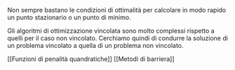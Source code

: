 Non sempre bastano le condizioni di ottimalità per calcolare in modo rapido un punto stazionario o un punto di minimo.

Gli algoritmi di ottimizzazione vincolata sono molto complessi rispetto a quelli per il caso non vincolato.
Cerchiamo quindi di condurre la soluzione di un problema vincolato a quella di un problema non vincolato.

[[Funzioni di penalità quandratiche]]
[[Metodi di barriera]]